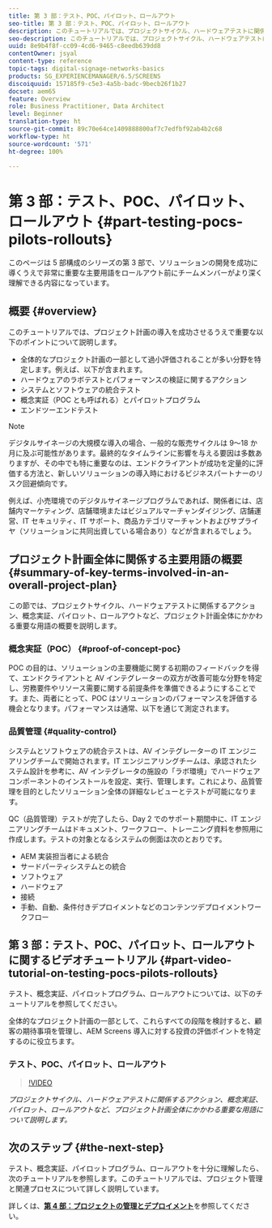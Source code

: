 ```yaml
---
title: 第 3 部：テスト、POC、パイロット、ロールアウト
seo-title: 第 3 部：テスト、POC、パイロット、ロールアウト
description: このチュートリアルでは、プロジェクトサイクル、ハードウェアテストに関係するアクション、概念実証、パイロット、ロールアウトなど、プロジェクト計画全体にかかわる重要な用語について説明します。
seo-description: このチュートリアルでは、プロジェクトサイクル、ハードウェアテストに関係するアクション、概念実証、パイロット、ロールアウトなど、プロジェクト計画全体にかかわる重要な用語について説明します。
uuid: 8e9b4f8f-cc09-4cd6-9465-c8eedb639dd8
contentOwner: jsyal
content-type: reference
topic-tags: digital-signage-networks-basics
products: SG_EXPERIENCEMANAGER/6.5/SCREENS
discoiquuid: 157185f9-c5e3-4a5b-badc-9becb26f1b27
docset: aem65
feature: Overview
role: Business Practitioner, Data Architect
level: Beginner
translation-type: ht
source-git-commit: 89c70e64ce1409888800af7c7edfbf92ab4b2c68
workflow-type: ht
source-wordcount: '571'
ht-degree: 100%

---
```



# 第 3 部：テスト、POC、パイロット、ロールアウト {#part-testing-pocs-pilots-rollouts}

このページは 5 部構成のシリーズの第 3 部で、ソリューションの開発を成功に導くうえで非常に重要な主要用語をロールアウト前にチームメンバーがより深く理解できる内容になっています。

## 概要 {#overview}

このチュートリアルでは、プロジェクト計画の導入を成功させるうえで重要な以下のポイントについて説明します。

* 全体的なプロジェクト計画の一部として過小評価されることが多い分野を特定します。例えば、以下が含まれます。
* ハードウェアのラボテストとパフォーマンスの検証に関するアクション
* システムとソフトウェアの統合テスト
* 概念実証（POC とも呼ばれる）とパイロットプログラム
* エンドツーエンドテスト

>[!NOTE]
>
>デジタルサイネージの大規模な導入の場合、一般的な販売サイクルは 9～18 か月に及ぶ可能性があります。最終的なタイムラインに影響を与える要因は多数ありますが、その中でも特に重要なのは、エンドクライアントが成功を定量的に評価する方法と、新しいソリューションの導入時におけるビジネスパートナーのリスク回避傾向です。

例えば、小売環境でのデジタルサイネージプログラムであれば、関係者には、店舗内マーケティング、店舗環境またはビジュアルマーチャンダイジング、店舗運営、IT セキュリティ、IT サポート、商品カテゴリマーチャントおよびサプライヤ（ソリューションに共同出資している場合あり）などが含まれるでしょう。

## プロジェクト計画全体に関係する主要用語の概要 {#summary-of-key-terms-involved-in-an-overall-project-plan}

この節では、プロジェクトサイクル、ハードウェアテストに関係するアクション、概念実証、パイロット、ロールアウトなど、プロジェクト計画全体にかかわる重要な用語の概要を説明します。

### 概念実証（POC） {#proof-of-concept-poc}

POC の目的は、ソリューションの主要機能に関する初期のフィードバックを得て、エンドクライアントと AV インテグレーターの双方が改善可能な分野を特定し、労務要件やリソース需要に関する前提条件を準備できるようにすることです。また、両者にとって、POC はソリューションのパフォーマンスを評価する機会となります。パフォーマンスは通常、以下を通じて測定されます。

### 品質管理 {#quality-control}

システムとソフトウェアの統合テストは、AV インテグレーターの IT エンジニアリングチームで開始されます。IT エンジニアリングチームは、承認されたシステム設計を参考に、AV インテグレータの施設の「ラボ環境」でハードウェアコンポーネントのインストールを設定、実行、管理します。これにより、品質管理を目的としたソリューション全体の詳細なレビューとテストが可能になります。

QC（品質管理）テストが完了したら、Day 2 でのサポート期間中に、IT エンジニアリングチームはドキュメント、ワークフロー、トレーニング資料を参照用に作成します。テストの対象となるシステムの側面は次のとおりです。

* AEM 実装担当者による統合
* サードパーティシステムとの統合
* ソフトウェア
* ハードウェア
* 接続
* 手動、自動、条件付きデプロイメントなどのコンテンツデプロイメントワークフロー

## 第 3 部：テスト、POC、パイロット、ロールアウトに関するビデオチュートリアル {#part-video-tutorial-on-testing-pocs-pilots-rollouts}

テスト、概念実証、パイロットプログラム、ロールアウトについては、以下のチュートリアルを参照してください。

全体的なプロジェクト計画の一部として、これらすべての段階を検討すると、顧客の期待事項を管理し、AEM Screens 導入に対する投資の評価ポイントを特定するのに役立ちます。

### テスト、POC、パイロット、ロールアウト

>[!VIDEO](https://video.tv.adobe.com/v/28405)

*プロジェクトサイクル、ハードウェアテストに関係するアクション、概念実証、パイロット、ロールアウトなど、プロジェクト計画全体にかかわる重要な用語について説明します。*

## 次のステップ {#the-next-step}

テスト、概念実証、パイロットプログラム、ロールアウトを十分に理解したら、次のチュートリアルを参照します。このチュートリアルでは、プロジェクト管理と関連プロセスについて詳しく説明しています。

詳しくは、**[第 4 部：プロジェクトの管理とデプロイメント](project-management-and-deployment.md)**&#x200B;を参照してください。

